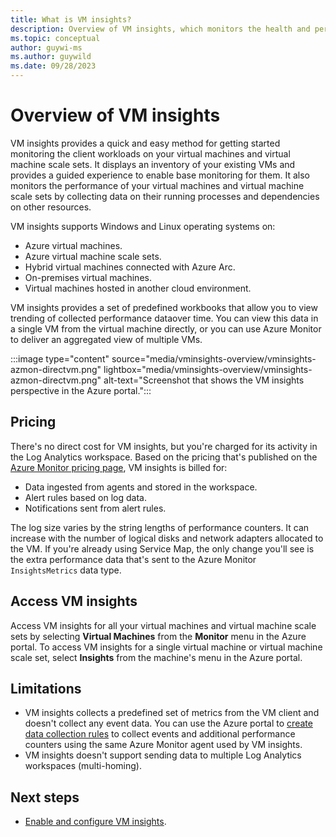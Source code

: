 ```yaml
---
title: What is VM insights?
description: Overview of VM insights, which monitors the health and performance of Azure VMs and automatically discovers and maps application components and their dependencies. 
ms.topic: conceptual
author: guywi-ms
ms.author: guywild
ms.date: 09/28/2023
---
```


# Overview of VM insights

VM insights provides a quick and easy method for getting started monitoring the client workloads on your virtual machines and virtual machine scale sets. It displays an inventory of your existing VMs and provides a guided experience to enable base monitoring for them. It also monitors the performance of your virtual machines and virtual machine scale sets by collecting data on their running processes and dependencies on other resources. 

VM insights supports Windows and Linux operating systems on:

- Azure virtual machines.
- Azure virtual machine scale sets.
- Hybrid virtual machines connected with Azure Arc.
- On-premises virtual machines.
- Virtual machines hosted in another cloud environment.

VM insights provides a set of predefined workbooks that allow you to view trending of collected performance dataover time. You can view this data in a single VM from the virtual machine directly, or you can use Azure Monitor to deliver an aggregated view of multiple VMs.

:::image type="content" source="media/vminsights-overview/vminsights-azmon-directvm.png" lightbox="media/vminsights-overview/vminsights-azmon-directvm.png" alt-text="Screenshot that shows the VM insights perspective in the Azure portal.":::


## Pricing

There's no direct cost for VM insights, but you're charged for its activity in the Log Analytics workspace. Based on the pricing that's published on the [Azure Monitor pricing page](https://azure.microsoft.com/pricing/details/monitor/), VM insights is billed for:

- Data ingested from agents and stored in the workspace.
- Alert rules based on log data.
- Notifications sent from alert rules.

The log size varies by the string lengths of performance counters. It can increase with the number of logical disks and network adapters allocated to the VM. If you're already using Service Map, the only change you'll see is the extra performance data that's sent to the Azure Monitor `InsightsMetrics` data type.​

## Access VM insights

Access VM insights for all your virtual machines and virtual machine scale sets by selecting **Virtual Machines** from the **Monitor** menu in the Azure portal. To access VM insights for a single virtual machine or virtual machine scale set, select **Insights** from the machine's menu in the Azure portal.

## Limitations

- VM insights collects a predefined set of metrics from the VM client and doesn't collect any event data. You can use the Azure portal to [create data collection rules](../agents/azure-monitor-agent-data-collection.md) to collect events and additional performance counters using the same Azure Monitor agent used by VM insights.
- VM insights doesn't support sending data to multiple Log Analytics workspaces (multi-homing).

## Next steps

- [Enable and configure VM insights](./vminsights-enable-overview.md).

